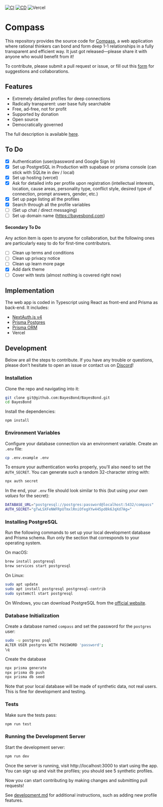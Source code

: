 
[![CI](https://github.com/BayesBond/BayesBond/actions/workflows/ci.yml/badge.svg)](https://github.com/BayesBond/BayesBond/actions/workflows/ci.yml)
[![CD](https://github.com/BayesBond/BayesBond/actions/workflows/cd.yml/badge.svg)](https://github.com/BayesBond/BayesBond/actions/workflows/cd.yml)
![Vercel](https://deploy-badge.vercel.app/vercel/bayesbond)

# Compass

This repository provides the source code for [Compass](https://bayesbond.vercel.app), a web application where rational thinkers can bond and form deep 1-1 
relationships in a fully transparent and efficient way. It just got released—please share it with anyone who would benefit from it!

To contribute, please submit a pull request or issue, or fill out this [form](https://forms.gle/tKnXUMAbEreMK6FC6) for suggestions and collaborations.

## Features

- Extremely detailed profiles for deep connections
- Radically transparent: user base fully searchable
- Free, ad-free, not for profit
- Supported by donation
- Open source
- Democratically governed

The full description is available [here](https://martinbraquet.com/meeting-rational).

## To Do

- [x] Authentication (user/password and Google Sign In)
- [x] Set up PostgreSQL in Production with supabase or prisma console (can stick with SQLite in dev / local)
- [x] Set up hosting (vercel)
- [x] Ask for detailed info per profile upon registration (intellectual interests, location, cause areas, personality type, conflict style, desired type of connection, prompt answers, gender, etc.)
- [x] Set up page listing all the profiles
- [x] Search through all the profile variables
- [ ] (Set up chat / direct messaging)
- [ ] Set up domain name (https://bayesbond.com)

#### Secondary To Do

Any action item is open to anyone for collaboration, but the following ones are particularly easy to do for first-time contributors.

- [ ] Clean up terms and conditions
- [ ] Clean up privacy notice
- [ ] Clean up learn more page
- [x] Add dark theme
- [ ] Cover with tests (almost nothing is covered right now)

## Implementation

The web app is coded in Typescript using React as front-end and Prisma as back-end. It includes:

- [NextAuth.js v4](https://next-auth.js.org/)
- [Prisma Postgres](https://www.prisma.io/postgres)
- [Prisma ORM](https://www.prisma.io/orm)
- Vercel

## Development

Below are all the steps to contribute. If you have any trouble or questions, please don't hesitate to open an issue or contact us on [Discord](https://discord.gg/8Vd7jzqjun)!

### Installation

Clone the repo and navigating into it:
```bash
git clone git@github.com:BayesBond/BayesBond.git
cd BayesBond
```

Install the dependencies:
```
npm install
```

### Environment Variables

Configure your database connection via an environment variable. Create an `.env` file:
```bash
cp .env.example .env
```

To ensure your authentication works properly, you'll also need to set the `AUTH_SECRET`. You can generate such a random 32-character string with:
```bash
npx auth secret
```

In the end, your `.env` file should look similar to this (but using _your own values_ for the secret):
```bash
DATABASE_URL="postgresql://postgres:password@localhost:5432/compass"
AUTH_SECRET="gTwLSXFeNWFRpUTmxlRniOfegXYw445pd0k6JqXd7Ag="
```

### Installing PostgreSQL

Run the following commands to set up your local development database and Prisma schema. Run only the section that corresponds to your operating system.

On macOS:
```bash
brew install postgresql
brew services start postgresql
```

On Linux:
```bash
sudo apt update
sudo apt install postgresql postgresql-contrib
sudo systemctl start postgresql
````

On Windows, you can download PostgreSQL from the [official website](https://www.postgresql.org/download/windows/).

### Database Initialization

Create a database named `compass` and set the password for the `postgres` user:
```bash
sudo -u postgres psql
ALTER USER postgres WITH PASSWORD 'password';  
\q
```

Create the database
```bash
npx prisma generate
npx prisma db push
npx prisma db seed
```
Note that your local database will be made of synthetic data, not real users. This is fine for development and testing.

### Tests

Make sure the tests pass:
```bash
npm run test
```

### Running the Development Server

Start the development server:
```bash
npm run dev
```

Once the server is running, visit http://localhost:3000 to start using the app. You can sign up and visit the profiles; you should see 5 synthetic profiles.

Now you can start contributing by making changes and submitting pull requests!

See [development.md](docs/development.md) for additional instructions, such as adding new profile features.